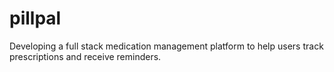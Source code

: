 # pillpal
Developing a full stack medication management platform to help users track prescriptions and receive reminders.
